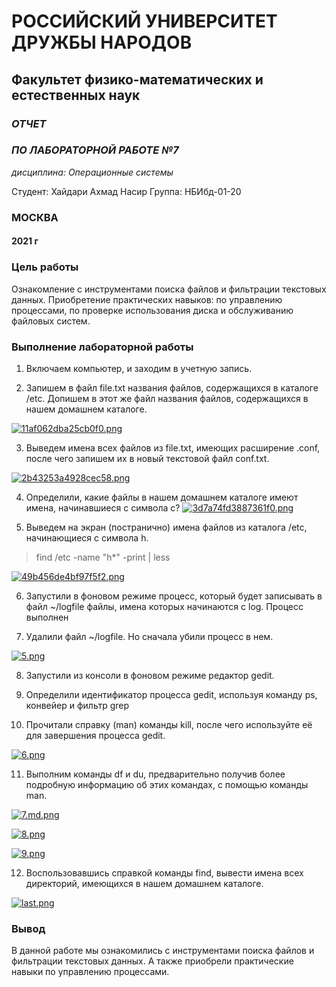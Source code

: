 # РОССИЙСКИЙ УНИВЕРСИТЕТ ДРУЖБЫ НАРОДОВ
## Факультет физико-математических и естественных наук
### *ОТЧЕТ*
### *ПО ЛАБОРАТОРНОЙ РАБОТЕ №7*

*дисциплина: Операционные системы*

Студент: Хайдари Ахмад Насир
Группа: НБИбд-01-20

### **МОСКВА** 

#### 2021 г


### Цель работы

Ознакомление с инструментами поиска файлов и фильтрации текстовых данных. Приобретение практических навыков: по управлению процессами, по проверке использования диска и обслуживанию файловых систем.


### Выполнение лабораторной работы

1. Включаем компьютер, и заходим в учетную запись.

2. Запишем в файл file.txt названия файлов, содержащихся в каталоге /etc. Допишем в этот же файл названия файлов, содержащихся в нашем домашнем каталоге.

<a href="https://wampi.ru/image/RAQ6zUy"><img src="https://ic.wampi.ru/2021/09/18/11af062dba25cb0f0.png" alt="11af062dba25cb0f0.png" border="0"></a>

3. Выведем имена всех файлов из file.txt, имеющих расширение .conf, после чего запишем их в новый текстовой файл conf.txt.

<a href="https://wampi.ru/image/RAQ6qZV"><img src="https://ic.wampi.ru/2021/09/18/2b43253a4928cec58.png" alt="2b43253a4928cec58.png" border="0"></a>

4. Определили, какие файлы в нашем домашнем каталоге имеют имена, начинавшиеся с символа c? 
<a href="https://wampi.ru/image/RAQRMki"><img src="https://ic.wampi.ru/2021/09/18/3d7a74fd3887361f0.png" alt="3d7a74fd3887361f0.png" border="0"></a>

5. Выведем на экран (постранично) имена файлов из каталога /etc, начинающиеся с символа h.
 > find /etc -name "h*" -print | less

 <a href="https://wampi.ru/image/RAQR3fc"><img src="https://ia.wampi.ru/2021/09/18/49b456de4bf97f5f2.png" alt="49b456de4bf97f5f2.png" border="0"></a>

 6. Запустили в фоновом режиме процесс, который будет записывать в файл ~/logfile файлы, имена которых начинаются с log. Процесс выполнен

7. Удалили файл ~/logfile. Но сначала убили процесс в нем.

<a href="https://wampi.ru/image/RAQR8kZ"><img src="https://ic.wampi.ru/2021/09/18/5.png" alt="5.png" border="0"></a>

8. Запустили из консоли в фоновом режиме редактор gedit.

9. Определили идентификатор процесса gedit, используя команду ps, конвейер и фильтр grep

10. Прочитали справку (man) команды kill, после чего используйте её для завершения процесса gedit.

<a href="https://wampi.ru/image/RAQRFKf"><img src="https://ia.wampi.ru/2021/09/18/6.png" alt="6.png" border="0"></a>

11. Выполним команды df и du, предварительно получив более подробную информацию об этих командах, с помощью команды man.

<a href="https://wampi.ru/image/RAQReMy"><img src="https://ic.wampi.ru/2021/09/18/7.md.png" alt="7.md.png" border="0"></a>

<a href="https://wampi.ru/image/RAQRBRt"><img src="https://ia.wampi.ru/2021/09/18/8.png" alt="8.png" border="0"></a>


<a href="https://wampi.ru/image/RAQRJK0"><img src="https://ia.wampi.ru/2021/09/18/9.png" alt="9.png" border="0"></a>

12. Воспользовавшись справкой команды find, вывести имена всех директорий, имеющихся в нашем домашнем каталоге.

<a href="https://wampi.ru/image/RAQR0NJ"><img src="https://ia.wampi.ru/2021/09/18/last.png" alt="last.png" border="0"></a>

 ### Вывод

В данной работе мы ознакомились с инструментами поиска файлов и фильтрации текстовых данных. А также приобрели практические навыки по управлению процессами.